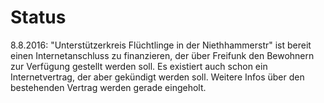 # Status

8.8.2016: "Unterstützerkreis Flüchtlinge in der Niethhammerstr" ist bereit einen Internetanschluss zu finanzieren, der über Freifunk den Bewohnern zur Verfügung gestellt werden soll. Es existiert auch schon ein Internetvertrag, der aber gekündigt werden soll. Weitere Infos über den bestehenden Vertrag werden gerade eingeholt.

